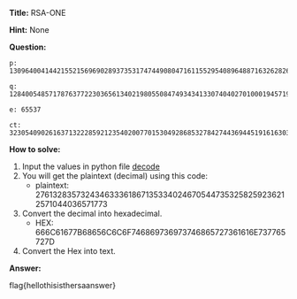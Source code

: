 

**Title:** RSA-ONE

**Hint:** None

**Question:**
```
p: 13096400414421552156969028937353174744908047161155295408964887163262826826036521470217012894200517287339110399380688376522626855275687133288684619779082547

q: 12840054857178763772230365613402198055084749343413307404027010001945719437978924658864009419366334955476170242725335489155132647907960715147801905246920609

e: 65537

ct: 32305409026163713222859212354020077015304928685327842744369445191616303537762118069639355953458045773045005993195097944549512923751703719047488817344339599720835627540521189095721269570852022720021666021201899667129233207585472537514546031754665930962489472140040978466147507216004529382189503453518588974947
```
**How to solve:**
1. Input the values in python file [decode](./decode.py)
2. You will get the plaintext (decimal) using this code:
    - plaintext: 2761328357324346333618671353340246705447353258259236212571044036571773
3. Convert the decimal into hexadecimal.
    - HEX: 666C61677B68656C6C6F746869736973746865727361616E737765727D
4. Convert the Hex into text.

**Answer:** 

flag{hellothisisthersaanswer}
